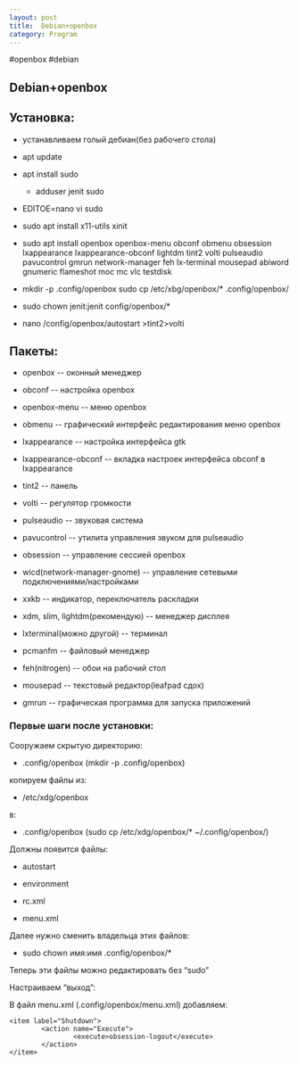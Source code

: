 ```yaml
---
layout: post
title:  Debian+openbox
category: Program
---
```


#openbox #debian

## Debian+openbox

## Установка:

- устанавливаем голый дебиан(без рабочего стола)

- apt update

- apt install sudo

  - adduser jenit sudo

- EDITOE=nano vi sudo

- sudo apt install x11-utils xinit

- sudo apt install openbox openbox-menu obconf obmenu obsession lxappearance lxappearance-obconf lightdm tint2 volti pulseaudio pavucontrol gmrun network-manager feh lx-terminal mousepad abiword gnumeric flameshot moc mc vlc testdisk 

- mkdir -p .config/openbox
  sudo cp /etc/xbg/openbox/* .config/openbox/

- sudo chown jenit:jenit config/openbox/*

- nano /config/openbox/autostart >tint2>volti

## Пакеты:

- openbox -- оконный менеджер

- obconf -- настройка openbox

- openbox-menu -- меню openbox

- obmenu -- графический интерфейс редактирования меню openbox

- lxappearance -- настройка интерфейса gtk

- lxappearance-obconf -- вкладка настроек интерфейса obconf в lxappearance

- tint2 -- панель

- volti -- регулятор громкости

- pulseaudio -- звуковая система

- pavucontrol -- утилита управления звуком для pulseaudio

- obsession -- управление сессией openbox

- wicd(network-manager-gnome) -- управление сетевыми подключениями/настройками

- xxkb -- индикатор, переключатель раскладки

- xdm, slim, lightdm(рекомендую) -- менеджер дисплея

- lxterminal(можно другой) -- терминал

- pcmanfm -- файловый менеджер

- feh(nitrogen) -- обои на рабочий стол

- mousepad -- текстовый редактор(leafpad сдох)

- gmrun -- графическая программа для запуска приложений

### Первые шаги после установки:

Сооружаем скрытую директорию:

- .config/openbox (mkdir -p .config/openbox)

копируем файлы из:

- /etc/xdg/openbox

в:

- .config/openbox (sudo cp /etc/xdg/openbox/* ~/.config/openbox/)

Должны появится файлы:

- autostart

- environment

- rc.xml

- menu.xml

Далее нужно сменить владельца этих файлов:

- sudo chown имя:имя .config/openbox/*

Теперь эти файлы можно редактировать без “sudo”

Настраиваем “выход”:

В файл menu.xml (.config/openbox/menu.xml) добавляем:
```
<item label="Shutdown">
      	<action name="Execute">
              	<execute>obsession-logout</execute>
      	</action>
</item>
 ``` 